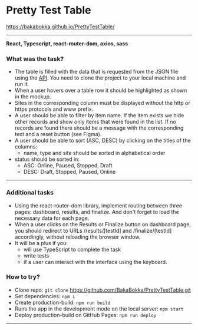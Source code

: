 # Pretty Test Table

https://bakabokka.github.io/PrettyTestTable/

****
**React, Typescript, react-router-dom, axios, sass**

### What was the task?

* The table is filled with the data that is requested from the JSON file using the [API](https://development.kameleoon.net/oivanov/frontend-interview-task-api). You need to clone the project to your local machine and run it.
* When a user hovers over a table row it should be highlighted as shown in the mockup.
* Sites in the corresponding column must be displayed without the http or https protocols and www prefix.
* A user should be able to filter by item name. If the item exists we hide other
records and show only items that were found in the list. If no records are found there should be a message with the corresponding text and a reset button (see Figma).
* A user should be able to sort (ASC, DESC) by clicking on the titles of the columns:
  - name, type and site should be sorted in alphabetical order
* status should be sorted in:
  - ASC: Online, Paused, Stopped, Draft
  - DESC: Draft, Stopped, Paused, Online


****

### Additional tasks

* Using the react-router-dom library, implement routing between three pages: dashboard, results, and finalize. And don't forget to load the necessary data for each page.
* When a user clicks on the Results or Finalize button on dashboard page, you should redirect to URLs /results/[testId] and /finalize/[testId] accordingly, without reloading the browser window.
* It will be a plus if you:
  - will use TypeScript to complete the task
  - write tests
  - if a user can interact with the interface using the keyboard.

### How to try?
* Clone repo: `git clone` https://github.com/BakaBokka/PrettyTestTable.git
* Set dependencies: `npm i`
* Create production-build: `npm run build`
* Runs the app in the development mode on the local server: `npm start`
* Deploy production-build on GitHub Pages: `npm run deploy`

****